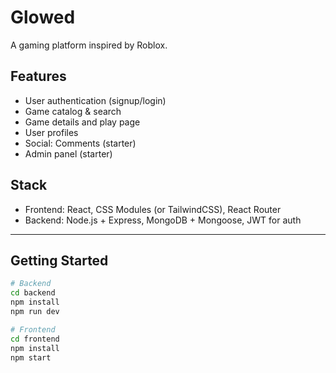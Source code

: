 # Glowed

A gaming platform inspired by Roblox.

## Features

- User authentication (signup/login)
- Game catalog & search
- Game details and play page
- User profiles
- Social: Comments (starter)
- Admin panel (starter)

## Stack

- Frontend: React, CSS Modules (or TailwindCSS), React Router
- Backend: Node.js + Express, MongoDB + Mongoose, JWT for auth

---

## Getting Started

```bash
# Backend
cd backend
npm install
npm run dev

# Frontend
cd frontend
npm install
npm start
```